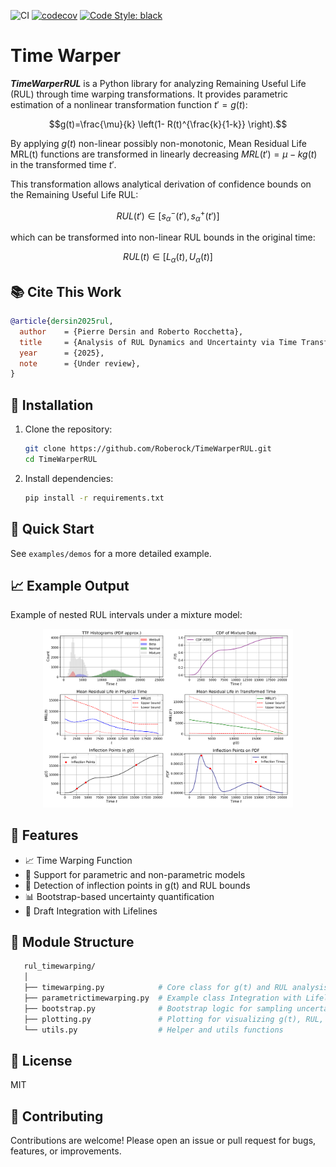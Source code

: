 ![CI](https://github.com/Roberock/TimeWarperRUL/actions/workflows/python-package.yml/badge.svg?branch=main)
[![codecov](https://codecov.io/gh/Roberock/TimeWarperRUL/branch/main/graph/badge.svg)](https://codecov.io/gh/Roberock/TimeWarperRUL?branch=main)
[![Code Style: black](https://img.shields.io/badge/code%20style-black-000000.svg)](https://github.com/psf/black)

# Time Warper 

_**TimeWarperRUL**_ is a Python library for analyzing Remaining Useful Life (RUL) through time warping transformations. 
It provides parametric estimation of a nonlinear transformation function $t'=g(t)$:

$$g(t)=\frac{\mu}{k} \left(1- R(t)^{\frac{k}{1-k}}  \right).$$

By applying $g(t)$ non-linear possibly non-monotonic, Mean Residual Life MRL(t) functions are transformed in 
linearly decreasing $MRL(t') = \mu  - kg(t)$ in the transformed time $t'$. 

This transformation allows analytical derivation of confidence bounds on the Remaining Useful Life RUL: 

$$RUL(t') \in [s^-_\alpha(t'), s^+_\alpha(t')]$$  


which can be transformed into non-linear RUL bounds in the original time: 

$$RUL(t) \in [L_\alpha(t), U_\alpha(t)]$$
 
 
## 📚 Cite This Work
```bib 
@article{dersin2025rul,
  author    = {Pierre Dersin and Roberto Rocchetta},
  title     = {Analysis of RUL Dynamics and Uncertainty via Time Transformation},
  year      = {2025},
  note      = {Under review},
}
```

## 🔧 Installation

1. Clone the repository:
   ```bash 
   git clone https://github.com/Roberock/TimeWarperRUL.git
   cd TimeWarperRUL  
   ```
2. Install dependencies:
   ```bash
   pip install -r requirements.txt
   ```


## 🚀 Quick Start


See `examples/demos` for a more detailed example.



## 📈 Example Output

Example of nested RUL intervals under a mixture model:

<p align="center">
  <img src="plots/plot_mixture_example_case1.png" alt="RUL Plot" width="400px">
</p>

## 🧠 Features

* 📈 Time Warping Function
* 🔁 Support for parametric and non-parametric models 
* 📍 Detection of inflection points in g(t) and RUL bounds
* 📊 Bootstrap-based uncertainty quantification 
* 🧪 Draft Integration with Lifelines


## 📁 Module Structure 

```bash
   rul_timewarping/
   │
   ├── timewarping.py            # Core class for g(t) and RUL analysis, including non-parametric analysis
   ├── parametrictimewarping.py  # Example class Integration with Lifelines for parametric modelling 
   ├── bootstrap.py              # Bootstrap logic for sampling uncertainties
   ├── plotting.py               # Plotting for visualizing g(t), RUL, inflection points
   └── utils.py                  # Helper and utils functions
```


## 📜 License
MIT 


## 🙋 Contributing
Contributions are welcome!
Please open an issue or pull request for bugs, features, or improvements.
